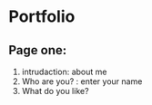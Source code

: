 # Portfolio

## Page one:
1. intrudaction: about me
2. Who are you? : enter your name
3. What do you like? 

